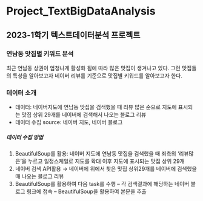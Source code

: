 # Project_TextBigDataAnalysis
## 2023-1학기 텍스트데이터분석 프로젝트

### 연남동 맛집별 키워드 분석
최근 연남동 상권이 엄청나게 활성화 됨에 따라 많은 맛집이 생겨나고 있다. 그런 맛집들의 특성을 알아보고자 네이버 리뷰를 기준으로 맛집별 키워드를 알아보고자 한다.

### 데이터 소개
- 데이터: 네이버지도에 연남동 맛집을 검색했을 때 리뷰 많은 순으로 지도에 표시되는 맛집 상위 29개를 네이버에 검색해서 나오는 블로그 리뷰
- 데이터 수집 source: 네이버 지도, 네이버 블로그
##### 데이터 수집 방법 
1. BeautifulSoup를 활용: 네이버 지도에 연남동 맛집을 검색했을 때 죄측의 ‘리뷰많은’을 누르고 일정스케일로 지도를 확대 이후 지도에 표시되는 맛집 상위 29개
2. 네이버 검색 API활용 → 네이버에 위에서 찾은 맛집 상위29개를 네이버에 검색했을 때 나오는 블로그 리뷰
3. BeautifulSoup를 활용하여 다음 task를 수행 – 각 검색결과에 해당하는 네이버 블로그 링크에 접속 – BeautifulSoup을 활용하여 본문을 추출



